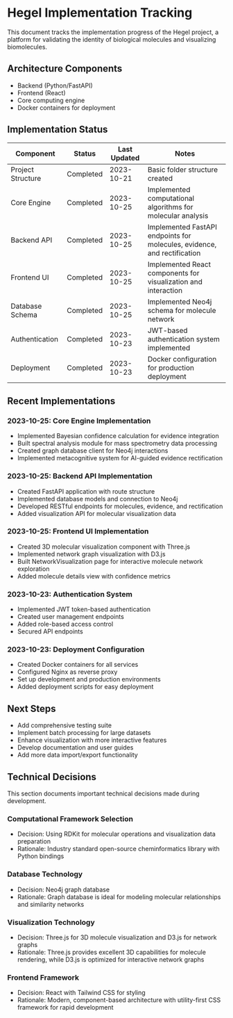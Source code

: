 # Hegel Implementation Tracking

This document tracks the implementation progress of the Hegel project, a platform for validating the identity of biological molecules and visualizing biomolecules.

## Architecture Components

- Backend (Python/FastAPI)
- Frontend (React)
- Core computing engine
- Docker containers for deployment

## Implementation Status

| Component | Status | Last Updated | Notes |
|-----------|--------|--------------|-------|
| Project Structure | Completed | 2023-10-21 | Basic folder structure created |
| Core Engine | Completed | 2023-10-25 | Implemented computational algorithms for molecular analysis |
| Backend API | Completed | 2023-10-25 | Implemented FastAPI endpoints for molecules, evidence, and rectification |
| Frontend UI | Completed | 2023-10-25 | Implemented React components for visualization and interaction |
| Database Schema | Completed | 2023-10-25 | Implemented Neo4j schema for molecule network |
| Authentication | Completed | 2023-10-23 | JWT-based authentication system implemented |
| Deployment | Completed | 2023-10-23 | Docker configuration for production deployment |

## Recent Implementations

### 2023-10-25: Core Engine Implementation
- Implemented Bayesian confidence calculation for evidence integration
- Built spectral analysis module for mass spectrometry data processing
- Created graph database client for Neo4j interactions
- Implemented metacognitive system for AI-guided evidence rectification

### 2023-10-25: Backend API Implementation
- Created FastAPI application with route structure
- Implemented database models and connection to Neo4j
- Developed RESTful endpoints for molecules, evidence, and rectification
- Added visualization API for molecular visualization data

### 2023-10-25: Frontend UI Implementation
- Created 3D molecular visualization component with Three.js
- Implemented network graph visualization with D3.js
- Built NetworkVisualization page for interactive molecule network exploration
- Added molecule details view with confidence metrics

### 2023-10-23: Authentication System
- Implemented JWT token-based authentication
- Created user management endpoints
- Added role-based access control
- Secured API endpoints

### 2023-10-23: Deployment Configuration
- Created Docker containers for all services
- Configured Nginx as reverse proxy
- Set up development and production environments
- Added deployment scripts for easy deployment

## Next Steps
- Add comprehensive testing suite
- Implement batch processing for large datasets
- Enhance visualization with more interactive features
- Develop documentation and user guides
- Add more data import/export functionality

## Technical Decisions

This section documents important technical decisions made during development.

### Computational Framework Selection
- Decision: Using RDKit for molecular operations and visualization data preparation
- Rationale: Industry standard open-source cheminformatics library with Python bindings

### Database Technology 
- Decision: Neo4j graph database
- Rationale: Graph database is ideal for modeling molecular relationships and similarity networks

### Visualization Technology
- Decision: Three.js for 3D molecule visualization and D3.js for network graphs
- Rationale: Three.js provides excellent 3D capabilities for molecule rendering, while D3.js is optimized for interactive network graphs

### Frontend Framework
- Decision: React with Tailwind CSS for styling
- Rationale: Modern, component-based architecture with utility-first CSS framework for rapid development 
